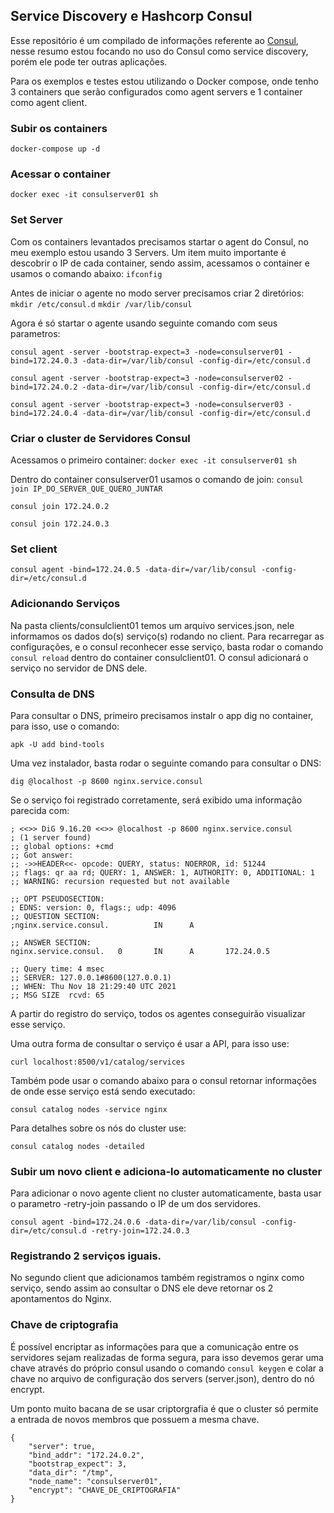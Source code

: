 ## Service Discovery e Hashcorp Consul
Esse repositório é um compilado de informações referente ao [Consul](https://www.consul.io/docs/intro), nesse resumo estou focando no uso do Consul como service discovery, porém ele pode ter outras aplicações.

Para os exemplos e testes estou utilizando o Docker compose, onde tenho 3 containers que serão configurados como agent servers e 1 container como agent client.

### Subir os containers
`docker-compose up -d`

### Acessar o container
`docker exec -it consulserver01 sh`

### Set Server
Com os containers levantados precisamos startar o agent do Consul, no meu exemplo estou usando 3 Servers.
Um item muito importante é descobrir o IP de cada container, sendo assim, acessamos o container e usamos o comando abaixo:
`ifconfig`

Antes de iniciar o agente no modo server precisamos criar 2 diretórios:
`mkdir /etc/consul.d`
`mkdir /var/lib/consul`

Agora é só startar o agente usando seguinte comando com seus parametros:

`consul agent -server -bootstrap-expect=3 -node=consulserver01 -bind=172.24.0.3 -data-dir=/var/lib/consul -config-dir=/etc/consul.d`

`consul agent -server -bootstrap-expect=3 -node=consulserver02 -bind=172.24.0.2 -data-dir=/var/lib/consul -config-dir=/etc/consul.d`

`consul agent -server -bootstrap-expect=3 -node=consulserver03 -bind=172.24.0.4 -data-dir=/var/lib/consul -config-dir=/etc/consul.d`

### Criar o cluster de Servidores Consul
Acessamos o primeiro container: 
`docker exec -it consulserver01 sh`

Dentro do container consulserver01 usamos o comando de join:
`consul join IP_DO_SERVER_QUE_QUERO_JUNTAR`

`consul join 172.24.0.2`

`consul join 172.24.0.3`

### Set client

`consul agent -bind=172.24.0.5 -data-dir=/var/lib/consul -config-dir=/etc/consul.d`

### Adicionando Serviços
Na pasta clients/consulclient01 temos um arquivo services.json, nele informamos os dados do(s) serviço(s) rodando no client. Para recarregar as configurações, e o consul reconhecer esse serviço, basta rodar o comando `consul reload` dentro do container consulclient01. O consul adicionará o serviço no servidor de DNS dele.

### Consulta de DNS
Para consultar o DNS, primeiro precisamos instalr o app dig no container, para isso, use o comando:

`apk -U add bind-tools`

Uma vez instalador, basta rodar o seguinte comando para consultar o DNS:

`dig @localhost -p 8600 nginx.service.consul`

Se o serviço foi registrado corretamente, será exibido uma informação parecida com:

```
; <<>> DiG 9.16.20 <<>> @localhost -p 8600 nginx.service.consul
; (1 server found)
;; global options: +cmd
;; Got answer:
;; ->>HEADER<<- opcode: QUERY, status: NOERROR, id: 51244
;; flags: qr aa rd; QUERY: 1, ANSWER: 1, AUTHORITY: 0, ADDITIONAL: 1
;; WARNING: recursion requested but not available

;; OPT PSEUDOSECTION:
; EDNS: version: 0, flags:; udp: 4096
;; QUESTION SECTION:
;nginx.service.consul.          IN      A

;; ANSWER SECTION:
nginx.service.consul.   0       IN      A       172.24.0.5

;; Query time: 4 msec
;; SERVER: 127.0.0.1#8600(127.0.0.1)
;; WHEN: Thu Nov 18 21:29:40 UTC 2021
;; MSG SIZE  rcvd: 65

```
A partir do registro do serviço, todos os agentes conseguirão visualizar esse serviço.

Uma outra forma de consultar o serviço é usar a API, para isso use:

`curl localhost:8500/v1/catalog/services`

Também pode usar o comando abaixo para o consul retornar informações de onde esse serviço está sendo executado:

`consul catalog nodes -service nginx`

Para detalhes sobre os nós do cluster use:

`consul catalog nodes -detailed`

### Subir um novo client e adiciona-lo automaticamente no cluster
Para adicionar o novo agente client no cluster automaticamente, basta usar o parametro -retry-join passando o IP de um dos servidores.


`consul agent -bind=172.24.0.6 -data-dir=/var/lib/consul -config-dir=/etc/consul.d -retry-join=172.24.0.3
`
### Registrando 2 serviços iguais.
No segundo client que adicionamos também registramos o nginx como serviço, sendo assim ao consultar o DNS ele deve retornar os 2 apontamentos do Nginx.

### Chave de criptografia
É possível encriptar as informações para que a comunicação entre os servidores sejam realizadas de forma segura, para isso devemos gerar uma chave através do próprio consul usando o comando `consul keygen` e colar a chave no arquivo de configuração dos servers (server.json), dentro do nó encrypt.

Um ponto muito bacana de se usar criptorgrafia é que o cluster só permite a entrada de novos membros que possuem a mesma chave.

```
{
    "server": true,
    "bind_addr": "172.24.0.2",
    "bootstrap_expect": 3,
    "data_dir": "/tmp",
    "node_name": "consulserver01",
    "encrypt": "CHAVE_DE_CRIPTOGRAFIA"
}
```
